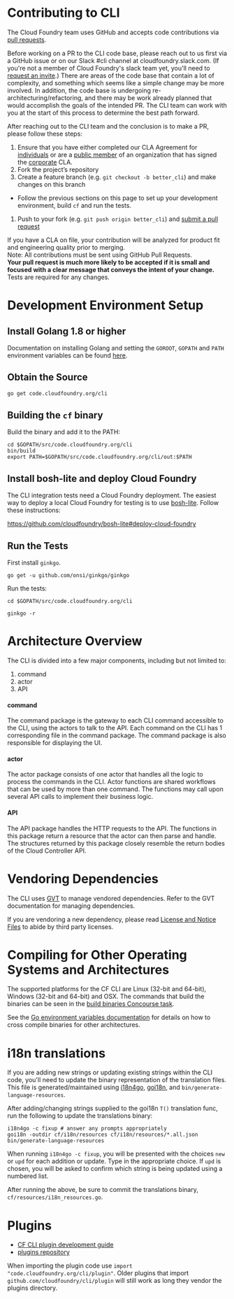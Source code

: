 # Contributing to CLI

The Cloud Foundry team uses GitHub and accepts code contributions via
[pull requests](https://help.github.com/articles/using-pull-requests).

Before working on a PR to the CLI code base, please reach out to us first via a GitHub issue or on our Slack #cli channel at cloudfoundry.slack.com. (If you're not a member of Cloud Foundry's slack team yet, you'll need to [request an invite](https://slack.cloudfoundry.org/).) There are areas of the code base that contain a lot of complexity, and something which seems like a simple change may be more involved. In addition, the code base is undergoing re-architecturing/refactoring, and there may be work already planned that would accomplish the goals of the intended PR. The CLI team can work with you at the start of this process to determine the best path forward.

After reaching out to the CLI team and the conclusion is to make a PR, please follow these steps:
1. Ensure that you have either completed our CLA Agreement for [individuals](https://www.cloudfoundry.org/pdfs/CFF_Individual_CLA.pdf) or are a [public member](https://help.github.com/articles/publicizing-or-hiding-organization-membership/) of an organization that has signed the [corporate](https://www.cloudfoundry.org/pdfs/CFF_Corporate_CLA.pdf) CLA.
1. Fork the project’s repository
1. Create a feature branch (e.g. `git checkout -b better_cli`) and make changes on this branch
  * Follow the previous sections on this page to set up your development environment, build `cf` and run the tests.
1. Push to your fork (e.g. `git push origin better_cli`) and [submit a pull request](https://help.github.com/articles/creating-a-pull-request)

If you have a CLA on file, your contribution will be analyzed for product fit and engineering quality prior to merging.  
Note: All contributions must be sent using GitHub Pull Requests.  
**Your pull request is much more likely to be accepted if it is small and focused with a clear message that conveys the intent of your change.** Tests are required for any changes.

# Development Environment Setup

## Install Golang 1.8 or higher

Documentation on installing Golang and setting the `GOROOT`, `GOPATH` and `PATH` environment variables can be found [here](https://golang.org/doc/install).

## Obtain the Source

```sh
go get code.cloudfoundry.org/cli
```

## Building the `cf` binary

Build the binary and add it to the PATH:
```
cd $GOPATH/src/code.cloudfoundry.org/cli
bin/build
export PATH=$GOPATH/src/code.cloudfoundry.org/cli/out:$PATH
```

## Install bosh-lite and deploy Cloud Foundry

The CLI integration tests need a Cloud Foundry deployment. The easiest way to
deploy a local Cloud Foundry for testing is to use
[bosh-lite](https://github.com/cloudfoundry/bosh-lite). Follow these
instructions:

https://github.com/cloudfoundry/bosh-lite#deploy-cloud-foundry

## Run the Tests

First install `ginkgo`.
```
go get -u github.com/onsi/ginkgo/ginkgo
```

Run the tests:
```
cd $GOPATH/src/code.cloudfoundry.org/cli

ginkgo -r
```

# Architecture Overview

The CLI is divided into a few major components, including but not limited to:

1. command
1. actor
1. API

#### command
The command package is the gateway to each CLI command accessible to the CLI, using the actors to talk to the API. Each command on the CLI has 1 corresponding file in the command package. The command package is also responsible for displaying the UI.

#### actor
The actor package consists of one actor that handles all the logic to process the commands in the CLI. Actor functions are shared workflows that can be used by more than one command. The functions may call upon several API calls to implement their business logic.

#### API
The API package handles the HTTP requests to the API. The functions in this package return a resource that the actor can then parse and handle. The structures returned by this package closely resemble the return bodies of the Cloud Controller API.

# Vendoring Dependencies

The CLI uses [GVT](https://github.com/FiloSottile/gvt) to manage vendored
dependencies. Refer to the GVT documentation for managing dependencies.

If you are vendoring a new dependency, please read [License and Notice Files](https://github.com/cloudfoundry/cli/wiki/License-and-Notice-Files) to abide by third party licenses.

# Compiling for Other Operating Systems and Architectures

The supported platforms for the CF CLI are Linux (32-bit and 64-bit), Windows
(32-bit and 64-bit) and OSX. The commands that build the binaries can be seen
in the [build binaries Concourse task](https://github.com/cloudfoundry/cli/blob/master/ci/cli/tasks/build-binaries.yml).

See the [Go environment variables documentation](https://golang.org/doc/install/source#environment)
for details on how to cross compile binaries for other architectures.

# i18n translations

If you are adding new strings or updating existing strings within the CLI code, you'll need to update the binary representation of the translation files. This file is generated/maintained using [i18n4go](https://github.com/XenoPhex/i18n4go), [goi18n](https://github.com/nicksnyder/go-i18n), and `bin/generate-language-resources`.

After adding/changing strings supplied to the goi18n `T()` translation func, run the following to update the translations binary:

    i18n4go -c fixup # answer any prompts appropriately
    goi18n -outdir cf/i18n/resources cf/i18n/resources/*.all.json
    bin/generate-language-resources

When running `i18n4go -c fixup`, you will be presented with the choices `new` or `upd` for each addition or update. Type in the appropriate choice. If `upd` is chosen, you will be asked to confirm which string is being updated using a numbered list.

After running the above, be sure to commit the translations binary, `cf/resources/i18n_resources.go`.

# Plugins

* [CF CLI plugin development guide](https://github.com/cloudfoundry/cli/tree/master/plugin/plugin_examples)
* [plugins repository](https://plugins.cloudfoundry.org/)

When importing the plugin code use `import "code.cloudfoundry.org/cli/plugin"`.
Older plugins that import `github.com/cloudfoundry/cli/plugin` will still work
as long they vendor the plugins directory.
